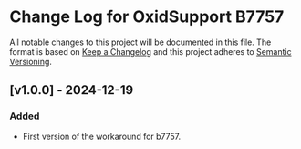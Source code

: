 # Change Log for OxidSupport B7757

All notable changes to this project will be documented in this file.
The format is based on [Keep a Changelog](http://keepachangelog.com/)
and this project adheres to [Semantic Versioning](http://semver.org/).

## [v1.0.0] - 2024-12-19

### Added
- First version of the workaround for b7757.
